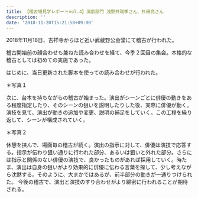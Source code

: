 ```yaml
---
title: 【稽古場見学レポートvol.4】演劇部門 浅野井瑞季さん、杉田亮さん
description: ''
date: '2018-11-20T15:21:58+09:00'
---
```

2018年11月18日、吉祥寺からほど近い武蔵野公会堂にて稽古が行われた。

稽古開始前の顔合わせも兼ねた読み合わせを経て、今季２回目の集会。本格的な稽古としては初めての実施であった。

はじめに、当日更新された脚本を使っての読み合わせが行われた。

＊写真１

次に、台本を持ちながらの稽古が始まった。演出がシーンごとに俳優の動きをある程度指定したり、そのシーンの狙いを説明したりした後、実際に俳優が動く。演技を見て、演出が動きの追加や変更、説明の補足をしていく。この工程を繰り返して、シーンが構成されていく。

＊写真２

休憩を挟んで、場面毎の稽古が続く。演出の指示に対して、俳優は演技で応答する。指示が伝わり狙い通りに行われた部分、あるいは狙いと外れた部分。さらには指示と関係のない俳優の演技で、良かったものがあれば採用していく。時たま、演出は自身の狙いがより効果的に俳優に伝わる言葉を探して、少し考えながら沈黙する。そのように、大まかではあるが、前半部分の動きが一通りつけられた。今後の稽古で、演出と演技のすり合わせがより綿密に行われることが期待される。
